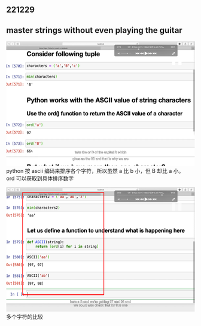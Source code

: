 ## 221229

## master strings without even playing the guitar

<img src='./img/2022-12-29-08-57-50.png' height=333px></img>  
python 按 ascii 编码来排序各个字符，所以虽然 a 比 b 小，但 B 却比 a 小。  
ord 可以获取到具体排序数字      

<img src='./img/2022-12-29-09-02-02.png' height=333px></img>  
多个字符的比较      


